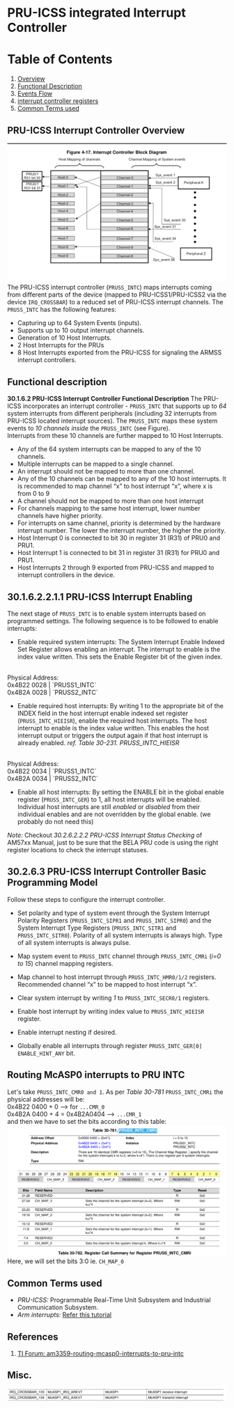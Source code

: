 # PRU-ICSS integrated Interrupt Controller

# Table of Contents
1. [Overview](#overview)
2. [Functional Description]()
3. [Events Flow]()
4. [interrupt controller registers]()
5. [Common Terms used](#comterms)


## PRU-ICSS Interrupt Controller Overview <a name="overview"></a>
![int-overview](photos/int-overview.png)
The PRU-ICSS interrupt controller (`PRUSS_INTC`) maps interrupts coming from different parts of the device (mapped to PRU-ICSS1/PRU-ICSS2 via the device `IRQ_CROSSBAR`) to a reduced set of PRU-ICSS interrupt channels.
The `PRUSS_INTC` has the following features:
- Capturing up to 64 System Events (inputs).
- Supports up to 10 output interrupt channels.
- Generation of 10 Host Interrupts.
- 2 Host Interrupts for the PRUs
- 8 Host Interrupts exported from the PRU-ICSS for signaling the ARMSS interrupt controllers.

## Functional description
**30.1.6.2 PRU-ICSS Interrupt Controller Functional Description**
The PRU-ICSS incorporates an interrupt controller - `PRUSS_INTC` that supports up to _64_ system interrupts from different peripherals (including 32 interrupts from PRU-ICSS located interrupt sources). The `PRUSS_INTC` maps these system events to _10 channels inside_ the `PRUSS_INTC` (see Figure). <br>
Interrupts from these 10 channels are further mapped to 10 Host Interrupts.

- Any of the 64 system interrupts can be mapped to any of the 10 channels.
- Multiple interrupts can be mapped to a single channel.
- An interrupt should not be mapped to more than one channel.
- Any of the 10 channels can be mapped to any of the 10 host interrupts. It is recommended to map
channel “x” to host interrupt “x”, where x is from 0 to 9
- A channel should not be mapped to more than one host interrupt
- For channels mapping to the same host interrupt, lower number channels have higher priority.
- For interrupts on same channel, priority is determined by the hardware interrupt number. The lower the
interrupt number, the higher the priority.
- Host Interrupt 0 is connected to bit 30 in register 31 (R31) of PRU0 and PRU1.
- Host Interrupt 1 is connected to bit 31 in register 31 (R31) for PRU0 and PRU1.
- Host Interrupts 2 through 9 exported from PRU-ICSS and mapped to interrupt controllers in the device.

## 30.1.6.2.2.1.1 PRU-ICSS Interrupt Enabling
The next stage of `PRUSS_INTC` is to enable system interrupts based on programmed settings. The
following sequence is to be followed to enable interrupts:
- Enable required system interrupts: The System Interrupt Enable Indexed Set Register allows enabling an interrupt. The interrupt to enable is the index value written. This sets the Enable Register bit of the given index.
<br>
Physical Address: <br>
0x4B22 0028 | `PRUSS1_INTC` <br>
0x4B2A 0028 | `PRUSS2_INTC` <br>

- Enable required host interrupts: By writing 1 to the appropriate bit of the INDEX field in the host
interrupt enable indexed set register (`PRUSS_INTC_HIEISR`), enable the required host interrupts. The
host interrupt to enable is the index value written. This enables the host interrupt output or triggers the
output again if that host interrupt is already enabled.
*ref. Table 30-231. PRUSS_INTC_HIEISR*
<br>
Physical Address:<br>
0x4B22 0034 | `PRUSS1_INTC` <br>
0x4B2A 0034 | `PRUSS2_INTC` <br>

- Enable all host interrupts: By setting the ENABLE bit in the global enable register (`PRUSS_INTC_GER`) to 1, all host interrupts will be enabled. Individual host interrupts are still _enabled_ or _disabled_ from their individual enables and are not overridden by the global enable. (we probably do not need this)

*Note:* Checkout _30.2.6.2.2.2 PRU-ICSS Interrupt Status Checking_ of AM57xx Manual, just to be sure that the BELA PRU code is using the right register locations to check the interrupt statuses.

## 30.2.6.3 PRU-ICSS Interrupt Controller Basic Programming Model
Follow these steps to configure the interrupt controller.
<br>
- Set polarity and type of system event through the System Interrupt Polarity Registers (`PRUSS_INTC_SIPR1` and `PRUSS_INTC_SIPR0`) and the System Interrupt Type Registers (`PRUSS_INTC_SITR1` and `PRUSS_INTC_SITR0`). Polarity of all system interrupts is always high. Type of all system interrupts is always pulse.

- Map system event to `PRUSS_INTC` channel through `PRUSS_INTC_CMRi` (_i=0 to 15_) channel mapping registers.
- Map channel to host interrupt through `PRUSS_INTC_HMR0/1/2` registers. Recommended channel “x” to be mapped to host interrupt “x”.
- Clear system interrupt by writing _1_ to `PRUSS_INTC_SECR0/1` registers.
- Enable host interrupt by writing index value to `PRUSS_INTC_HIEISR` register.
- Enable interrupt nesting if desired.
- Globally enable all interrupts through register `PRUSS_INTC_GER[0] ENABLE_HINT_ANY` bit.

## Routing McASP0 interrupts to PRU INTC
Let's take `PRUSS_INTC_CMR0 and 1`. As per _Table 30-781_ `PRUSS_INTC_CMRi` the physical addresses will be:
<br>
0x4B22 0400 + 0 --> for `...CMR_0` <br>
0x4B2A 0400 + 4 = 0x4B2A0404 --> `...CMR_1` <br>
and then we have to set the bits according to this table:
![](photos/PRUSS_INTC_CMRi.png)
Here, we will set the bits 3:0 ie. `CH_MAP_0` 

## Common Terms used <a name="comterms"></a>
- *PRU-ICSS:* Programmable Real-Time Unit Subsystem and Industrial Communication Subsystem.
- *Arm interrupts:* [Refer this tutorial](https://www.electronicshub.org/arm-interrupt-tutorial/)

## References
1. [TI Forum: am3359-routing-mcasp0-interrupts-to-pru-intc](https://e2e.ti.com/support/processors-group/processors/f/processors-forum/598002/am3359-routing-mcasp0-interrupts-to-pru-intc)


## Misc.
![](photos/mcasp-crossbar.png)
